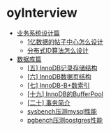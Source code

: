 # oyInterview

- [业务系统设计篇](#业务系统设计篇)
  * [1亿数据的帖子中心怎么设计](https://github.com/emaste-r/oyInterview/blob/master/业务系统设计篇/1亿数据的帖子中心怎么设计.md)
  * [分布式ID算法怎么设计](https://github.com/emaste-r/oyInterview/blob/master/业务系统设计篇/分布式ID算法怎么设计.md)
- [数据库篇](#数据库篇)
  * [[五] InnoDB记录存储结构](https://github.com/emaste-r/oyInterview/blob/master/数据库篇/从根儿上理解MySQL/第五-InnoDB记录存储结构.md)
  * [[六] InnoDB数据页结构](https://github.com/emaste-r/oyInterview/blob/master/数据库篇/从根儿上理解MySQL/第六-InnoDB数据页结构.md)
  * [[七] InnoDB-B+数索引](https://github.com/emaste-r/oyInterview/blob/master/数据库篇/从根儿上理解MySQL/第七-InnoDB-B+数索引.md)
  * [[十九] InnoDB的BufferPool](https://github.com/emaste-r/oyInterview/blob/master/数据库篇/从根儿上理解MySQL/第十九-InnoDB的BufferPool.md)
  * [[二十] 事务简介](https://github.com/emaste-r/oyInterview/blob/master/数据库篇/从根儿上理解MySQL/第二十-事务简介.md)
  * [sysbench压测mysql性能](https://github.com/emaste-r/oyInterview/blob/master/数据库篇/sysbench压测mysql性能.md)
  * [pgbench压测postgres性能](https://github.com/emaste-r/oyInterview/blob/master/数据库篇/pgbench压测postgres性能.md)
